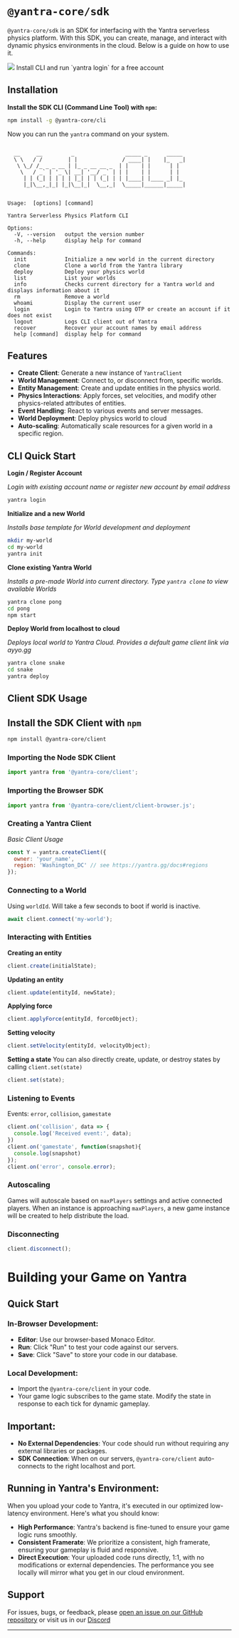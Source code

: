 # `@yantra-core/sdk`

`@yantra-core/sdk` is an SDK for interfacing with the Yantra serverless physics platform. With this SDK, you can create, manage, and interact with dynamic physics environments in the cloud. Below is a guide on how to use it.

<img src="https://yantra.gg/img/yantra-logo-med.png"/>
Install CLI and run `yantra login` for a free account

## Installation

**Install the SDK CLI (Command Line Tool) with `npm`:**

```bash
npm install -g @yantra-core/cli
```

Now you can run the `yantra` command on your system.

```

  __     __         _                _____ _      _____ 
  \ \   / /        | |              / ____| |    |_   _|
   \ \_/ /_ _ _ __ | |_ _ __ __ _  | |    | |      | |  
    \   / _` | '_ \| __| '__/ _` | | |    | |      | |  
     | | (_| | | | | |_| | | (_| | | |____| |____ _| |_ 
     |_|\__,_|_| |_|\__|_|  \__,_|  \_____|______|_____|
                                                        
 
Usage:  [options] [command]

Yantra Serverless Physics Platform CLI

Options:
  -V, --version   output the version number
  -h, --help      display help for command

Commands:
  init            Initialize a new world in the current directory
  clone           Clone a world from the Yantra library
  deploy          Deploy your physics world
  list            List your worlds
  info            Checks current directory for a Yantra world and displays information about it
  rm              Remove a world
  whoami          Display the current user
  login           Login to Yantra using OTP or create an account if it does not exist
  logout          Logs CLI client out of Yantra
  recover         Recover your account names by email address
  help [command]  display help for command

```


## Features

- **Create Client**: Generate a new instance of `YantraClient`
- **World Management**: Connect to, or disconnect from, specific worlds.
- **Entity Management**: Create and update entities in the physics world.
- **Physics Interactions**: Apply forces, set velocities, and modify other physics-related attributes of entities.
- **Event Handling**: React to various events and server messages.
- **World Deployment**: Deploy physics world to cloud
- **Auto-scaling**: Automatically scale resources for a given world in a specific region.


## CLI Quick Start

**Login / Register Account**

*Login with existing account name or register new account by email address*
```bash
yantra login
```

**Initialize and a new World**

*Installs base template for World development and deployment*
```bash
mkdir my-world
cd my-world
yantra init
```

**Clone existing Yantra World**

*Installs a pre-made World into current directory. Type `yantra clone` to view available Worlds*
```bash
yantra clone pong
cd pong
npm start
```

**Deploy World from localhost to cloud**

*Deploys local world to Yantra Cloud. Provides a default game client link via ayyo.gg*
```bash
yantra clone snake
cd snake
yantra deploy
```



## Client SDK Usage

## Install the SDK Client with `npm`

```bash
npm install @yantra-core/client
```


### Importing the Node SDK Client

```javascript
import yantra from '@yantra-core/client';
```

### Importing the Browser SDK

```javascript
import yantra from '@yantra-core/client/client-browser.js';
```

### Creating a Yantra Client
*Basic Client Usage*
```javascript
const Y = yantra.createClient({
  owner: 'your_name',
  region: 'Washington_DC' // see https://yantra.gg/docs#regions
});
```

### Connecting to a World

Using `worldId`. Will take a few seconds to boot if world is inactive.

```javascript
await client.connect('my-world');
```


### Interacting with Entities

**Creating an entity**

```javascript
client.create(initialState);
```

**Updating an entity**

```javascript
client.update(entityId, newState);
```

**Applying force**

```javascript
client.applyForce(entityId, forceObject);
```

**Setting velocity**

```javascript
client.setVelocity(entityId, velocityObject);
```

**Setting a state**
You can also directly create, update, or destroy states by calling `client.set(state)`

```javascript
client.set(state);
```

### Listening to Events

Events: `error`, `collision`, `gamestate`

```javascript
client.on('collision', data => {
  console.log('Received event:', data);
})
client.on('gamestate', function(snapshot){
  console.log(snapshot)
});
client.on('error', console.error);
```

### Autoscaling

Games will autoscale based on `maxPlayers` settings and active connected players. When an instance is approaching `maxPlayers`, a new game instance will be created to help distribute the load.

### Disconnecting

```javascript
client.disconnect();
```

# Building your Game on Yantra

## Quick Start

### In-Browser Development:
- **Editor**: Use our browser-based Monaco Editor.
- **Run**: Click "Run" to test your code against our servers.
- **Save**: Click "Save" to store your code in our database.

### Local Development:
- Import the `@yantra-core/client` in your code.
- Your game logic subscribes to the game state. Modify the state in response to each tick for dynamic gameplay.

## Important:

- **No External Dependencies**: Your code should run without requiring any external libraries or packages.
- **SDK Connection**: When on our servers, `@yantra-core/client` auto-connects to the right localhost and port.


## Running in Yantra's Environment:

When you upload your code to Yantra, it's executed in our optimized low-latency environment. Here's what you should know:

- **High Performance**: Yantra's backend is fine-tuned to ensure your game logic runs smoothly.
- **Consistent Framerate**: We prioritize a consistent, high framerate, ensuring your gameplay is fluid and responsive.
- **Direct Execution**: Your uploaded code runs directly, 1:1, with no modifications or external dependencies. The performance you see locally will mirror what you get in our cloud environment.


## Support

For issues, bugs, or feedback, please [open an issue on our GitHub repository](https://github.com/yantra-core/sdk) or visit us in our [Discord](https://discord.gg/MWyfw5xVHH)

---
